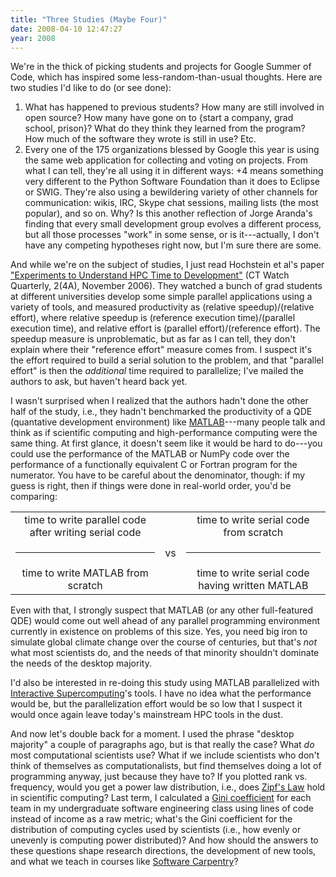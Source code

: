 ```yaml
---
title: "Three Studies (Maybe Four)"
date: 2008-04-10 12:47:27
year: 2008
---
```

We're in the thick of picking students and projects for Google Summer of Code, which has inspired some less-random-than-usual thoughts.  Here are two studies I'd like to do (or see done):
<ol>
	<li>What has happened to previous students?  How many are still involved in open source?  How many have gone on to {start a company, grad school, prison}?  What do they think they learned from the program?  How much of the software they wrote is still in use?  Etc.</li>
	<li>Every one of the 175 organizations blessed by Google this year is using the same web application for collecting and voting on projects.  From what I can tell, they're all using it in different ways: +4 means something very different to the Python Software Foundation than it does to Eclipse or SWIG.  They're also using a bewildering variety of other channels for communication: wikis, IRC, Skype chat sessions, mailing lists (the most popular), and so on.  Why?  Is this another reflection of Jorge Aranda's finding that every small development group evolves a different process, but all those processes "work" in some sense, or is it---actually, I don't have any competing hypotheses right now, but I'm sure there are some.</li>
</ol>
And while we're on the subject of studies, I just read Hochstein et al's paper <a href="http://www.ctwatch.org/quarterly/pdf/ctwatchquarterly-8.pdf">"Experiments to Understand HPC Time to Development"</a> (CT Watch Quarterly, 2(4A), November 2006).  They watched a bunch of grad students at different universities develop some simple parallel applications using a variety of tools, and measured productivity as (relative speedup)/(relative effort), where relative speedup is (reference execution time)/(parallel execution time), and relative effort is (parallel effort)/(reference effort).  The speedup measure is unproblematic, but as far as I can tell, they don't explain where their "reference effort" measure comes from.  I suspect it's the effort required to build a serial solution to the problem, and that "parallel effort" is then the <em>additional</em> time required to parallelize; I've mailed the authors to ask, but haven't heard back yet.

I wasn't surprised when I realized that the authors hadn't done the other half of the study, i.e., they hadn't benchmarked the productivity of a QDE (quantative development environment) like <a href="http://www.mathworks.com">MATLAB</a>---many people talk and think as if scientific computing and high-performance computing were the same thing.  At first glance, it doesn't seem like it would be hard to do---you could use the performance of the MATLAB or NumPy code over the performance of a functionally equivalent C or Fortran program for the numerator.  You have to be careful about the denominator, though: if my guess is right, then if things were done in real-world order, you'd be comparing:
<table>
<tr>
<td align="center">time to write parallel code after writing serial code</td>
<td valign="center">&nbsp;</td>
<td align="center">time to write serial code from scratch</td>
</tr>
<tr>
<td><hr /></td>
<td valign="center">vs</td>
<td><hr /></td>
</tr>
<tr>
<td align="center">time to write MATLAB from scratch</td>
<td valign="center">&nbsp;</td>
<td align="center">time to write serial code having written MATLAB</td>
</tr>
</table>
Even with that, I strongly suspect that MATLAB (or any other full-featured QDE) would come out well ahead of any parallel programming environment currently in existence on problems of this size.  Yes, you need big iron to simulate global climate change over the course of centuries, but that's <em>not</em> what most scientists do, and the needs of that minority shouldn't dominate the needs of the desktop majority.

I'd also be interested in re-doing this study using MATLAB parallelized with <a href="http://www.interactivesupercomputing.com/">Interactive Supercomputing</a>'s tools.  I have no idea what the performance would be, but the parallelization effort would be so low that I suspect it would once again leave today's mainstream HPC tools in the dust.

And now let's double back for a moment.  I used the phrase "desktop majority" a couple of paragraphs ago, but is that really the case?  What <em>do</em> most computational scientists use?  What if we include scientists who don't think of themselves as computationalists, but find themselves doing a lot of programming anyway, just because they have to?  If you plotted rank vs. frequency, would you get a power law distribution, i.e., does <a href="http://en.wikipedia.org/wiki/Zipf's_law">Zipf's Law</a> hold in scientific computing?  Last term, I calculated a <a href="http://en.wikipedia.org/wiki/Gini_coefficient">Gini coefficient</a> for each team in my undergraduate software engineering class using lines of code instead of income as a raw metric; what's the Gini coefficient for the distribution of computing cycles used by scientists (i.e., how evenly or unevenly is computing power distributed)?  And how should the answers to these questions shape research directions, the development of new tools, and what we teach in courses like <a href="http://swc.scipy.org">Software Carpentry</a>?
